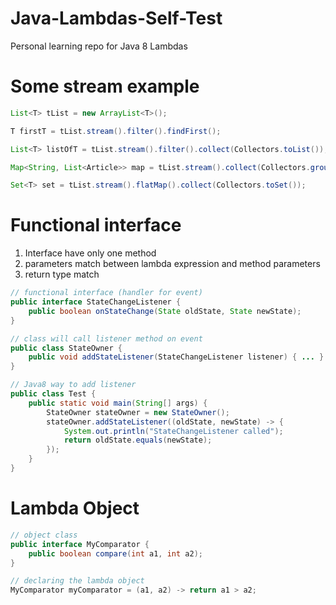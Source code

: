 # Java-Lambdas-Self-Test
Personal learning repo for Java 8 Lambdas

# Some stream example

```java
List<T> tList = new ArrayList<T>();

T firstT = tList.stream().filter().findFirst();

List<T> listOfT = tList.stream().filter().collect(Collectors.toList());

Map<String, List<Article>> map = tList.stream().collect(Collectors.groupingBy(element -> element.getKey()));

Set<T> set = tList.stream().flatMap().collect(Collectors.toSet());
```

# Functional interface

1. Interface have only one method
2. parameters match between lambda expression and method parameters
3. return type match

```java
// functional interface (handler for event)
public interface StateChangeListener {
	public boolean onStateChange(State oldState, State newState);
}

// class will call listener method on event
public class StateOwner {
	public void addStateListener(StateChangeListener listener) { ... }
}

// Java8 way to add listener
public class Test {
	public static void main(String[] args) {
		StateOwner stateOwner = new StateOwner();
		stateOwner.addStateListener((oldState, newState) -> {
			System.out.println("StateChangeListener called");
			return oldState.equals(newState);
		});
	}
}
```

# Lambda Object

```java
// object class
public interface MyComparator {
	public boolean compare(int a1, int a2);
}

// declaring the lambda object
MyComparator myComparator = (a1, a2) -> return a1 > a2;
```
